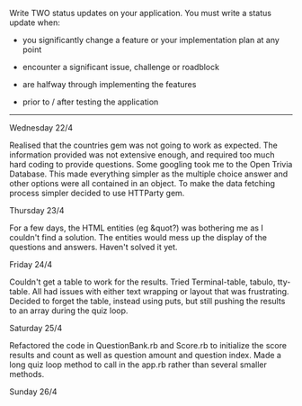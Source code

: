Write TWO status updates on your application. You must write a status update when:
- you significantly change a feature or your implementation plan at any point

- encounter a significant issue, challenge or roadblock
- are halfway through implementing the features
- prior to / after testing the application


-----------------

Wednesday 22/4

Realised that the countries gem was not going to work as expected. The information provided was not extensive enough, and required too much hard coding to provide questions. Some googling took me to the Open Trivia Database. This made everything simpler as the multiple choice answer and other options were all contained in an object. 
To make the data fetching process simpler decided to use HTTParty gem. 

Thursday 23/4

For a few days, the HTML entities (eg &quot?) was bothering me as I couldn't find a solution. The entities would mess up the display of the questions and answers. Haven't solved it yet.

Friday 24/4

Couldn't get a table to work for the results. Tried Terminal-table, tabulo, tty-table. All had issues with either text wrapping or layout that was frustrating. Decided to forget the table, instead using puts, but still pushing the results to an array during the quiz loop.

Saturday 25/4

Refactored the code in QuestionBank.rb and Score.rb to initialize the score results and count as well as question amount and question index. Made a long quiz loop method to call in the app.rb rather than several smaller methods.

Sunday 26/4